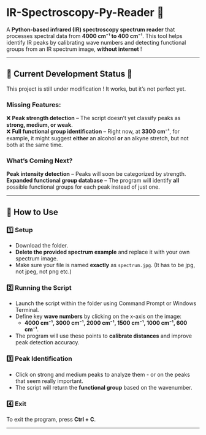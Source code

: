 # **IR-Spectroscopy-Py-Reader** 🔬  

A **Python-based infrared (IR) spectroscopy spectrum reader** that processes spectral data from **4000 cm⁻¹ to 400 cm⁻¹**. This tool helps identify IR peaks by calibrating wave numbers and detecting functional groups from an IR spectrum image, **without internet** !

---

## 🚧 **Current Development Status** 🚧  
This project is still under modification ! It works, but it’s not perfect yet.  

###  **Missing Features:**  
❌ **Peak strength detection** – The script doesn’t yet classify peaks as **strong, medium, or weak**.  
❌ **Full functional group identification** – Right now, at **3300 cm⁻¹**, for example, it might suggest **either** an alcohol **or** an alkyne stretch, but not both at the same time.  

###  **What’s Coming Next?**  
**Peak intensity detection** – Peaks will soon be categorized by strength.  
**Expanded functional group database** – The program will identify **all** possible functional groups for each peak instead of just one.  

---

## 📖 **How to Use**  

### 1️⃣ **Setup**  
- Download the folder.  
- **Delete the provided spectrum example** and replace it with your own spectrum image.  
- Make sure your file is named **exactly** as `spectrum.jpg`. (It has to be jpg, not jpeg, not png etc.) 

### 2️⃣ **Running the Script**  
- Launch the script within the folder using Command Prompt or Windows Terminal.  
- Define key **wave numbers** by clicking on the x-axis on the image:  
   - **4000 cm⁻¹, 3000 cm⁻¹, 2000 cm⁻¹, 1500 cm⁻¹, 1000 cm⁻¹, 600 cm⁻¹**.  
- The program will use these points to **calibrate distances** and improve peak detection accuracy.  

### 3️⃣ **Peak Identification**  
- Click on strong and medium peaks to analyze them - or on the peaks that seem really important.  
- The script will return the **functional group** based on the wavenumber.  

### 4️⃣ **Exit**  
To exit the program, press **Ctrl + C**.  

---

  
